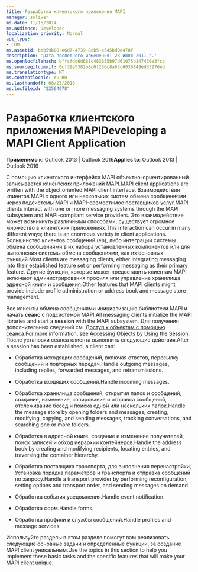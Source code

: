 ```yaml
---
title: Разработка клиентского приложения MAPI
manager: soliver
ms.date: 11/16/2014
ms.audience: Developer
localization_priority: Normal
api_type:
- COM
ms.assetid: bcb59b08-e6d7-4739-8cb5-e545bd0d478f
description: 'Дата последнего изменения: 23 июля 2011 г.'
ms.openlocfilehash: bffcfdd6d688c483655b97d61075b147430e3fcc
ms.sourcegitcommit: 0cf39e5382b8c6f236c8a63c6036849ed3527ded
ms.translationtype: MT
ms.contentlocale: ru-RU
ms.lasthandoff: 08/23/2018
ms.locfileid: "22564978"
---
```

# <a name="developing-a-mapi-client-application"></a><span data-ttu-id="8bcc4-103">Разработка клиентского приложения MAPI</span><span class="sxs-lookup"><span data-stu-id="8bcc4-103">Developing a MAPI Client Application</span></span>

  
  
<span data-ttu-id="8bcc4-104">**Применимо к**: Outlook 2013 | Outlook 2016</span><span class="sxs-lookup"><span data-stu-id="8bcc4-104">**Applies to**: Outlook 2013 | Outlook 2016</span></span> 
  
<span data-ttu-id="8bcc4-105">С помощью клиентского интерфейса MAPI объектно-ориентированный записывается клиентских приложений MAPI.</span><span class="sxs-lookup"><span data-stu-id="8bcc4-105">MAPI client applications are written with the object oriented MAPI client interface.</span></span> <span data-ttu-id="8bcc4-106">Взаимодействия клиентов MAPI с одного или нескольких систем обмена сообщениями через подсистемы MAPI и MAPI-совместимое поставщиков услуг.</span><span class="sxs-lookup"><span data-stu-id="8bcc4-106">MAPI clients interact with one or more messaging systems through the MAPI subsystem and MAPI-compliant service providers.</span></span> <span data-ttu-id="8bcc4-107">Это взаимодействие может возникнуть различными способами; существует огромное множество в клиентских приложениях.</span><span class="sxs-lookup"><span data-stu-id="8bcc4-107">This interaction can occur in many different ways; there is an enormous variety in client applications.</span></span> <span data-ttu-id="8bcc4-108">Большинство клиентов сообщений (en), либо интеграции системы обмена сообщениями в их набора установленных компонентов или для выполнения системы обмена сообщениями, как их основных функций.</span><span class="sxs-lookup"><span data-stu-id="8bcc4-108">Most clients are messaging clients, either integrating messaging into their established feature set or performing messaging as their primary feature.</span></span> <span data-ttu-id="8bcc4-109">Другие функции, которые может предоставить клиентам MAPI включают администрирования профиля или управление хранилища адресной книги и сообщения.</span><span class="sxs-lookup"><span data-stu-id="8bcc4-109">Other features that MAPI clients might provide include profile administration or address book and message store management.</span></span>
  
<span data-ttu-id="8bcc4-110">Все клиенты обмена сообщениями инициализацию библиотеки MAPI и начать **сеанс** с подсистемой MAPI.</span><span class="sxs-lookup"><span data-stu-id="8bcc4-110">All messaging clients initialize the MAPI libraries and start a **session** with the MAPI subsystem.</span></span> <span data-ttu-id="8bcc4-111">Для получения дополнительных сведений см. [Доступ к объектам с помощью сеанса](accessing-objects-by-using-the-session.md).</span><span class="sxs-lookup"><span data-stu-id="8bcc4-111">For more information, see [Accessing Objects by Using the Session](accessing-objects-by-using-the-session.md).</span></span> <span data-ttu-id="8bcc4-112">После установки сеанса клиента выполнить следующие действия.</span><span class="sxs-lookup"><span data-stu-id="8bcc4-112">After a session has been established, a client can:</span></span>
  
- <span data-ttu-id="8bcc4-113">Обработка исходящих сообщений, включая ответов, пересылку сообщений и повторных передач.</span><span class="sxs-lookup"><span data-stu-id="8bcc4-113">Handle outgoing messages, including replies, forwarded messages, and retransmissions.</span></span>
    
- <span data-ttu-id="8bcc4-114">Обработка входящих сообщений.</span><span class="sxs-lookup"><span data-stu-id="8bcc4-114">Handle incoming messages.</span></span>
    
- <span data-ttu-id="8bcc4-115">Обработка хранилища сообщений, открытия папок и сообщений, создание, изменение, копирование и отправка сообщений, отслеживание бесед и поиска одной или нескольких папок.</span><span class="sxs-lookup"><span data-stu-id="8bcc4-115">Handle the message store by opening folders and messages, creating, modifying, copying, and sending messages, tracking conversations, and searching one or more folders.</span></span>
    
- <span data-ttu-id="8bcc4-116">Обработка в адресной книге, создание и изменение получателей, поиск записей и обход иерархии контейнеров.</span><span class="sxs-lookup"><span data-stu-id="8bcc4-116">Handle the address book by creating and modifying recipients, locating entries, and traversing the container hierarchy.</span></span>
    
- <span data-ttu-id="8bcc4-117">Обработка поставщика транспорта, для выполнения перенастройки, Установка порядка параметров и транспорта и отправка сообщений по запросу.</span><span class="sxs-lookup"><span data-stu-id="8bcc4-117">Handle a transport provider by performing reconfiguration, setting options and transport order, and sending messages on demand.</span></span>
    
- <span data-ttu-id="8bcc4-118">Обработка события уведомления.</span><span class="sxs-lookup"><span data-stu-id="8bcc4-118">Handle event notification.</span></span>
    
- <span data-ttu-id="8bcc4-119">Обработка форм.</span><span class="sxs-lookup"><span data-stu-id="8bcc4-119">Handle forms.</span></span>
    
- <span data-ttu-id="8bcc4-120">Обработка профили и службы сообщений.</span><span class="sxs-lookup"><span data-stu-id="8bcc4-120">Handle profiles and message services.</span></span>
    
<span data-ttu-id="8bcc4-121">Используйте разделы в этом разделе помогут вам реализовать следующие основные задачи и определенные функции, за создание MAPI client уникальным.</span><span class="sxs-lookup"><span data-stu-id="8bcc4-121">Use the topics in this section to help you implement these basic tasks and the specific features that will make your MAPI client unique.</span></span>
  

